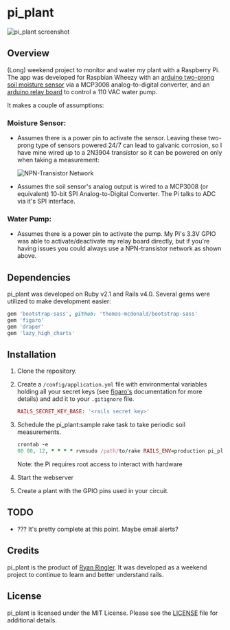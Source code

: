 # pi_plant

![pi_plant screenshot](https://raw.github.com/rringler/pi_plant/master/public/images/screenshot.png "pi_plant screenshot")


## Overview
(Long) weekend project to monitor and water my plant with a Raspberry Pi.  The
app was developed for Raspbian Wheezy with an
[arduino two-prong soil moisture sensor](http://www.amazon.com/s/ref=nb_sb_noss?url=search-alias%3Daps&field-keywords=arduino%20soil%20sensor)
via a MCP3008 analog-to-digital converter, and an
[arduino relay board](http://www.amazon.com/s/ref=nb_sb_noss?url=search-alias%3Daps&field-keywords=arduino%20relay%20board)
to control a 110 VAC water pump.

It makes a couple of assumptions:

### Moisture Sensor:
* Assumes there is a power pin to activate the sensor.  Leaving these two-prong
type of sensors powered 24/7 can lead to galvanic corrosion, so I have mine
wired up to a 2N3904 transistor so it can be powered on only when taking a
measurement:

  ![NPN-Transistor Network](https://raw.github.com/rringler/pi_plant/master/public/images/npn_switch.png "NPN-Transistor Network")

* Assumes the soil sensor's analog output is wired to a MCP3008 (or equivalent)
10-bit SPI Analog-to-Digital Converter.  The Pi talks to ADC via it's SPI
interface.

### Water Pump:
* Assumes there is a power pin to activate the pump.  My Pi's 3.3V GPIO was able
to activate/deactivate my relay board directly, but if you're having issues you
could always use a NPN-transistor network as shown above.


## Dependencies
pi_plant was developed on Ruby v2.1 and Rails v4.0.  Several gems were utilized
to make development easier:

```ruby
gem 'bootstrap-sass', github: 'thomas-mcdonald/bootstrap-sass'
gem 'figaro'
gem 'draper'
gem 'lazy_high_charts'
```


## Installation
1. Clone the repository.
2. Create a `/config/application.yml` file with environmental variables holding
all your secret keys (see [figaro's](https://github.com/laserlemon/figaro)
documentation for more details) and add it to your `.gitignore` file.

   ```ruby
   RAILS_SECRET_KEY_BASE: '<rails secret key>'
   ```

3. Schedule the pi_plant:sample rake task to take periodic soil measurements.

   ```ruby
   crontab -e
   00 00, 12, * * * * rvmsudo /path/to/rake RAILS_ENV=production pi_plant:sample
   ```
   Note: the Pi requires root access to interact with hardware

4. Start the webserver
5. Create a plant with the GPIO pins used in your circuit.


## TODO
* ???  It's pretty complete at this point.  Maybe email alerts?


## Credits
pi_plant is the product of [Ryan Ringler](http://github.com/rringler).  It was
developed as a weekend project to continue to learn and better understand rails.


## License
pi_plant is licensed under the MIT License.  Please see the
[LICENSE](http://github.com/rringler/pi_plant/LICENSE) file for additional
details.
